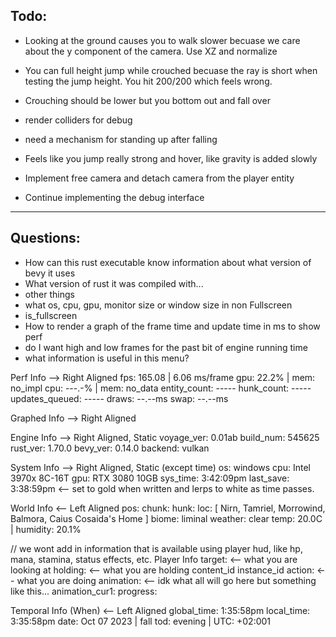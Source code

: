 

## Todo: 

- Looking at the ground causes you to walk slower becuase we care about the y component of the camera. Use XZ and normalize
- You can full height jump while crouched becuase the ray is short when testing the jump height. You hit 200/200 which feels wrong.
- Crouching should be lower but you bottom out and fall over
- render colliders for debug
- need a mechanism for standing up after falling
- Feels like you jump really strong and hover, like gravity is added slowly
- Implement free camera and detach camera from the player entity

- Continue implementing the debug interface


--- 
## Questions: 
- How can this rust executable know information about what version of bevy it uses
- What version of rust it was compiled with...
- other things
- what os, cpu, gpu, monitor size or window size in non Fullscreen
- is_fullscreen
- How to render a graph of the frame time and update time in ms to show perf
- do I want high and low frames for the past bit of engine running time
- what information is useful in this menu?

Perf Info --> Right Aligned
fps: 165.08 | 6.06 ms/frame
gpu:  22.2% | mem: no_impl
cpu: ---.-% | mem: no_data
entity_count:   -----
hunk_count:     ----- 
updates_queued: -----
draws:  --.--ms
swap:   --.--ms


Graphed Info --> Right Aligned

Engine Info --> Right Aligned, Static
voyage_ver: 0.01ab
build_num:  545625
rust_ver: 1.70.0
bevy_ver: 0.14.0
backend: vulkan

System Info --> Right Aligned, Static (except time)
os: windows
cpu: Intel 3970x 8C-16T
gpu: RTX 3080 10GB
sys_time:  3:42:09pm
last_save: 3:38:59pm <-- set to gold when written and lerps to white as time passes.



World Info <-- Left Aligned
pos:
chunk:
hunk:
loc: [
    Nirn, 
    Tamriel, 
    Morrowind, 
    Balmora, 
    Caius Cosaida's Home
]
biome: liminal
weather: clear
temp: 20.0C | humidity: 20.1%

// we wont add in information that is available using player hud, like hp, mana, stamina, status effects, etc.
Player Info
target:                     <-- what you are looking at
holding:                    <-- what you are holding
    content_id
    instance_id
action:                     <-- what you are doing
animation:                  <-- idk what all will go here but something like this...
    animation_cur1:
    progress:
 
Temporal Info (When) <-- Left Aligned
global_time: 1:35:58pm
local_time:  3:35:58pm
date: Oct 07 2023 | fall
tod: evening | UTC: +02:001




